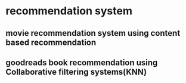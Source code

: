 # recommendation system
 ## movie recommendation system using content based recommendation
 ## goodreads book recommendation using Collaborative filtering systems(KNN)
